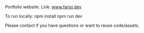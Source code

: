 Portfolio website. 
Link: www.farisj.dev

To run locally: 
npm install
npm run dev

Please contact if you have questions or want to reuse code/assets.  
